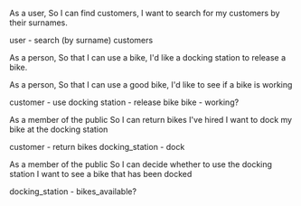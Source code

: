 As a user,
So I can find customers,
I want to search for my customers by their surnames.

user - search (by surname)
customers

As a person,
So that I can use a bike,
I'd like a docking station to release a bike.

As a person,
So that I can use a good bike,
I'd like to see if a bike is working

customer - use
docking station - release bike
bike - working?

As a member of the public
So I can return bikes I've hired
I want to dock my bike at the docking station

customer - return
bikes
docking_station - dock

As a member of the public
So I can decide whether to use the docking station
I want to see a bike that has been docked

docking_station - bikes_available?

